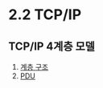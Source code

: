 # 2.2 TCP/IP

## TCP/IP 4계층 모델

1. [계층 구조](https://congruous-parcel-450.notion.site/6af3c5a8db6c4d3c93b805ee4e674efe?pvs=4) <br/>
2. [PDU](https://congruous-parcel-450.notion.site/PDU-f296b3f95d2144969bfd2d623999a7a0?pvs=4)<br/>